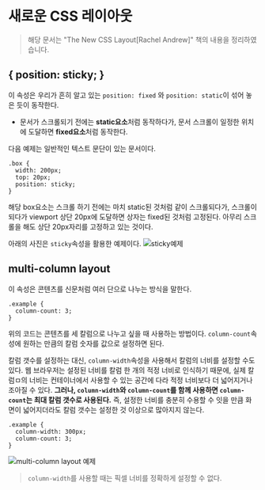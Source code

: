 # 새로운 CSS 레이아웃
> 해당 문서는 "The New CSS Layout[Rachel Andrew]" 책의 내용을 정리하였습니다.
  
  
## { position: sticky; }
이 속성은 우리가 흔히 알고 있는 `position: fixed` 와 `position: static`이 섞어 놓은 듯이 동작한다.
- 문서가 스크롤되기 전에는 **static요소**처럼 동작하다가, 문서 스크롤이 일정한 위치에 도달하면 **fixed요소**처럼 동작한다.
  
다음 예제는 일반적인 텍스트 문단이 있는 문서이다.
```
.box {
  width: 200px;
  top: 20px;
  position: sticky;
}
```
해당 box요소는 스크롤 하기 전에는 마치 static된 것처럼 같이 스크롤되다가,
스크롤이 되다가 viewport 상단 20px에 도달하면 상자는 fixed된 것처럼 고정된다.
아무리 스크롤을 해도 상단 20px자리를 고정하고 있는 것이다.

아래의 사진은 `sticky`속성을 활용한 예제이다.
![sticky예제](https://gedd.ski/img/sticky/moves.gif)

  
## multi-column layout
이 속성은 콘텐츠를 신문처럼 여러 단으로 나누는 방식을 말한다. 
```
.example {
  column-count: 3;
}
```
위의 코드는 콘텐츠를 세 칼럼으로 나누고 싶을 때 사용하는 방법이다.
`column-count`속성에 원하는 만큼의 칼럼 숫자를 값으로 설정하면 된다.
  
    
칼럼 갯수를 설정하는 대신, `column-width`속성을 사용해서 칼럼의 너비를 설정할 수도 있다.
웹 브라우저는 설정된 너비를 칼럼 한 개의 적정 너비로 인식하기 때문에, 실제 칼럼ㅁ의 너비는 컨테이너에서 사용할 수 있는 공간에 다라 적정 너비보다 더 넓어지거나 조아질 수 있다.
**그러나, `column-width`와 `column-count`를 함께 사용하면 `column-count`는 최대 칼럼 갯수로 사용된다.**
즉, 설정한 너비를 충분히 수용할 수 잇을 만큼 화면이 넓어지더라도 칼럼 갯수는 설정한 것 이상으로 많아지지 않는다.

  
```
.example {
  column-width: 300px;
  column-count: 3;
}
```

![multi-column layout 예제](http://xahlee.info/js/i/css_multi-columns_layout_2014-08-04.png)

> `column-width`를 사용할 때는 픽셀 너비를 정확하게 설정할 수 없다.


